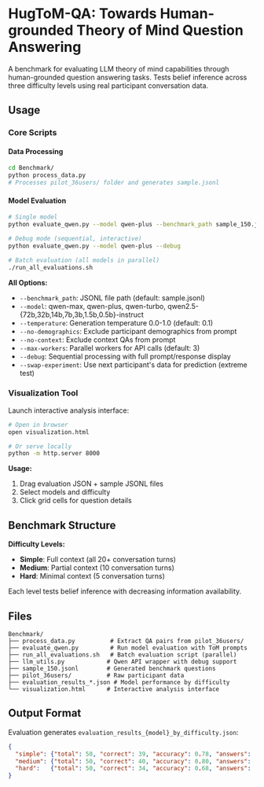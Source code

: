 # HugToM-QA: Towards Human-grounded Theory of Mind Question Answering

A benchmark for evaluating LLM theory of mind capabilities through human-grounded question answering tasks. Tests belief inference across three difficulty levels using real participant conversation data.

## Usage

### Core Scripts

#### Data Processing
```bash
cd Benchmark/
python process_data.py
# Processes pilot_36users/ folder and generates sample.jsonl
```

#### Model Evaluation  
```bash
# Single model
python evaluate_qwen.py --model qwen-plus --benchmark_path sample_150.jsonl

# Debug mode (sequential, interactive)
python evaluate_qwen.py --model qwen-plus --debug

# Batch evaluation (all models in parallel)
./run_all_evaluations.sh
```

**All Options:**
- `--benchmark_path`: JSONL file path (default: sample.jsonl)
- `--model`: qwen-max, qwen-plus, qwen-turbo, qwen2.5-{72b,32b,14b,7b,3b,1.5b,0.5b}-instruct
- `--temperature`: Generation temperature 0.0-1.0 (default: 0.1)
- `--no-demographics`: Exclude participant demographics from prompt
- `--no-context`: Exclude context QAs from prompt  
- `--max-workers`: Parallel workers for API calls (default: 3)
- `--debug`: Sequential processing with full prompt/response display
- `--swap-experiment`: Use next participant's data for prediction (extreme test)

### Visualization Tool

Launch interactive analysis interface:
```bash
# Open in browser
open visualization.html

# Or serve locally
python -m http.server 8000
```

**Usage:**
1. Drag evaluation JSON + sample JSONL files
2. Select models and difficulty 
3. Click grid cells for question details

## Benchmark Structure

**Difficulty Levels:**
- **Simple**: Full context (all 20+ conversation turns)
- **Medium**: Partial context (10 conversation turns)  
- **Hard**: Minimal context (5 conversation turns)

Each level tests belief inference with decreasing information availability.

## Files

```
Benchmark/
├── process_data.py          # Extract QA pairs from pilot_36users/
├── evaluate_qwen.py         # Run model evaluation with ToM prompts
├── run_all_evaluations.sh   # Batch evaluation script (parallel)
├── llm_utils.py            # Qwen API wrapper with debug support
├── sample_150.jsonl        # Generated benchmark questions
├── pilot_36users/          # Raw participant data
├── evaluation_results_*.json # Model performance by difficulty
└── visualization.html      # Interactive analysis interface
```

## Output Format

Evaluation generates `evaluation_results_{model}_by_difficulty.json`:
```json
{
  "simple": {"total": 50, "correct": 39, "accuracy": 0.78, "answers": [...]},
  "medium": {"total": 50, "correct": 40, "accuracy": 0.80, "answers": [...]},
  "hard":   {"total": 50, "correct": 34, "accuracy": 0.68, "answers": [...]}
}
```